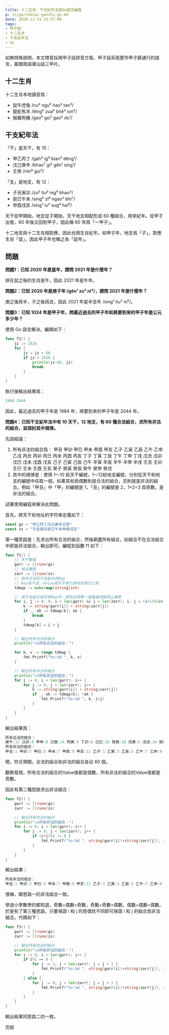 ```yaml
---
title: 十二生肖、干支紀年法與Go語言編程
p: it/go/zodiac-ganzhi-go.md
date: 2020-11-31 23:57:00
tags:
- 甲子話
- 十二生肖
- 干支紀年法
- Go
---
```


如無特殊說明，本文標音採用甲子話拼音方案。甲子話系陸豐市甲子鎮通行的語言，屬閩南語潮汕話三甲片。

## 十二生肖

十二生肖本地讀音爲：

- 鼠牛虎兔 /cu² ngu⁵ hao² tao³/
- 龍蛇馬羊 /lêng⁵ zua⁵ bhê² ion⁵/
- 猴雞狗豬 /gao⁵ goi¹ gao² du¹/

## 干支紀年法

「干」是天干，有 10：

- 甲乙丙丁 /gah⁴ ig⁴ bian² dêng¹/
- 戊己庚辛 /bhao⁷ gi² gên¹ sing¹/
- 壬癸 /rim⁶ gui³/

「支」是地支，有 12：

- 子丑寅卯 /zu² tiu² ing⁵ bhao²/
- 辰巳午未 /sing⁵ zi⁶ ngao² bhi⁷/
- 申酉戌亥 /sing¹ iu² sug⁴ hai⁶/

天干從甲開始，地支從子開始，天干地支相配形成 60 種組合，用來紀年。從甲子出發，60 年後又回到甲子，因此稱 60 年爲「一甲子」。

十二地支與十二生肖相對應，因此也用生肖紀年。如甲子年，地支爲「子」，對應生肖「鼠」，因此甲子年也稱之為「鼠年」。

## 問題

**問題1：已知 2020 年是鼠年，請問 2021 年是什麼年？**

排在鼠之後的生肖是牛，因此 2021 年是牛年。

**問題2：已知 2020 年是庚子年 /gên¹ zu² ni⁵/，請問 2021 年是什麼年？**

庚之後爲辛，子之後爲丑，因此 2021 年是辛丑年 /sing¹ tiu² ni⁵/。

**問題3：已知 1024 年是甲子年，問最近過去的甲子年和將要到來的甲子年是公元多少年？**

<!-- more -->

使用 Go 語言解決，編碼如下：

```go
func f1() {
	jz := 1024
	for {
		jz = jz + 60
		if jz > 2020 {
			println(jz-60, jz)
			break
		}
	}
}
```

執行後輸出結果爲：

```go
1984 2044
```

因此，最近過去的甲子年是 1984 年，將要到來的甲子年是 2044 年。

**問題4：已知干支紀年法中有 10 天干，12 地支，有 60 種合法組合，求所有非法的組合，並探討其中規律。**

先說結論：

1. 所有非法的組合爲：
甲丑 甲卯 甲巳 甲未 甲酉 甲亥 乙子 乙寅 乙辰 乙午 乙申 乙戌 丙丑 丙卯 丙巳 丙未 丙酉 丙亥 丁子 丁寅 丁辰 丁午 丁申 丁戌 戊丑 戊卯 戊巳 戊未 戊酉 戊亥 己子 己寅 己辰 己午 辛寅 辛辰 辛午 辛申 辛戌 壬丑 壬卯 壬巳 壬未 壬酉 壬亥 癸子 癸寅 癸辰 癸午 癸申 癸戌
2. 其中的規律是：使用 1～10 給天干編號，1～12給地支編號，分別從天干和地支的編號中任取一個，如果其和爲偶數則是合法的組合，否則就是非法的組合。例如「甲丑」中「甲」的編號是 1，「丑」的編號是 2，1+2=3 爲奇數，是非法的組合。

試著使用編程來解決此問題。

首先，將天干和地址的字符串定義如下：

```go
const gs = "甲乙丙丁戊己庚辛壬癸"
const zs = "子丑寅卯辰巳午未申酉戌亥"
```

第一種思路是：先求出所有合法的組合，然後窮盡所有組合，如組合不在合法組合中即是非法組合，輸出即可，編程到函數 f1 如下：

```go
func f1() {
	// 天干數組
	garr := []rune(gs)
	// 地支數組
	zarr := []rune(zs)
	// 保存合法的干支組合的Map
	// Key爲干支，Value爲天干索引與地支索引之和
	tdmap := make(map[string]int)

	// 將干支組合保存到Map中，直到出現第一個重複項就停止遍歷
	for i, j := 0, 0; i < len(garr) && j < len(zarr); i, j = (i+1)%len(garr), (j+1)%len(zarr) {
		k := string(garr[i]) + string(zarr[j])
		if _, ok := tdmap[k]; ok {
			break
		}
		tdmap[k] = i + j
	}

	// 輸出所有合法的組合
	println("\n所有合法的組合：")

	for k, v := range tdmap {
		fmt.Printf("%s:%d ", k, v)
	}

	// 輸出所有非法的組合
	println("\n所有非法的組合：")
	for i := 0; i < len(garr); i++ {
		for j := 0; j < len(zarr); j++ {
			k := string(garr[i]) + string(zarr[j])
			if _, ok := tdmap[k]; !ok {
				fmt.Printf("%s:%d ", k, i+j)
			}
		}
	}
}
```

輸出結果爲：

```go
所有合法的組合：
庚午:12 己卯:8 甲申:8 己酉:14 丙寅:4 丁卯:6 己巳:10 癸酉:18 戊寅:6 戊戌:14 癸巳:14 癸卯:12 甲辰:4 乙卯:4 辛巳:12 丙戌:12 壬辰:12 乙未:8 辛亥:18 戊午:10 丁巳:8 己未:12 辛 壬申:16 甲午:6 庚子:6 辛丑:8 庚戌:16 丙辰:6 戊辰:8 癸未:16 甲子:0 丙申:10 丁未:10 壬子:8 庚辰:10 甲戌:10 丁丑:4 壬午:14 丙子:2 庚寅:8 壬寅:10 戊申:12 甲寅:2 乙丑:2 辛未:14 丁亥:14 戊子:4 己亥:16 丙午:8 庚申:14 癸亥:20 丁酉:12 
所有非法的組合：
甲丑:1 甲卯:3 甲巳:5 甲未:7 甲酉:9 甲亥:11 乙子:1 乙寅:3 乙辰:5 乙午:7 乙申:9 乙戌:11 丙丑:3 丙卯:5 丙巳:7 丙未:9 丙酉:11 丙亥:13 丁子:3 丁寅:5 丁辰:7 丁午:9 丁申:11 丁 己辰:9 己午:11 己申:13 己戌:15 庚丑:7 庚卯:9 庚巳:11 庚未:13 庚酉:15 庚亥:17 辛子:7 辛寅:9 辛辰:11 辛午:13 辛申:15 辛戌:17 壬丑:9 壬卯:11 壬巳:13 壬未:15 壬酉:17 壬亥:19 癸子:9 癸寅:11 癸辰:13 癸午:15 癸申:17 癸戌:19 
```

嗯，符合預期，合法的組合和非法的組合各佔 60 個。

觀察發現，所有合法的組合的Value值都是偶數，所有非法的組合的Value值都是奇數。

因此有第二種思路求出非法組合：

```go
func f2() {
	garr := []rune(gs)
	zarr := []rune(zs)

	// 輸出所有非法的組合
	println("\n所有非法的組合：")
	for i := 0; i < len(garr); i++ {
		for j := 0; j < len(zarr); j++ {
			if (i+j)%2 != 0 {
				fmt.Printf("%s:%d ", string(garr[i])+string(zarr[j]), i+j)
			}
		}
	}
}
```

輸出結果：

```go
所有非法的組合：
甲丑:1 甲卯:3 甲巳:5 甲未:7 甲酉:9 甲亥:11 乙子:1 乙寅:3 乙辰:5 乙午:7 乙申:9 乙戌:11 丙丑:3 丙卯:5 丙巳:7 丙未:9 丙酉:11 丙亥:13 丁子:3 丁寅:5 丁辰:7 丁午:9 丁申:11 丁 己辰:9 己午:11 己申:13 己戌:15 庚丑:7 庚卯:9 庚巳:11 庚未:13 庚酉:15 庚亥:17 辛子:7 辛寅:9 辛辰:11 辛午:13 辛申:15 辛戌:17 壬丑:9 壬卯:11 壬巳:13 壬未:15 壬酉:17 壬亥:19 癸子:9 癸寅:11 癸辰:13 癸午:15 癸申:17 癸戌:19
```

很棒，跟思路一的非法組合一致。

學過小學數學的都知道，奇數+偶數=奇數，奇數+奇數=偶數，偶數+偶數=偶數。於是有了第三種思路，只要保證 i 和 j 的奇偶性不同即可保證 i 和 j 的組合爲非法組合。代碼如下：

```go
func f3() {
	garr := []rune(gs)
	zarr := []rune(zs)

	// 輸出所有非法的組合
	println("\n所有非法的組合：")
	for i := 0; i < len(garr); i++ {
		if i%2 == 0 {
			for j := 1; j < len(zarr); j = j + 2 {
				fmt.Printf("%s:%d ", string(garr[i])+string(zarr[j]), i+j)
			}
		} else {
			for j := 0; j < len(zarr); j = j + 2 {
				fmt.Printf("%s:%d ", string(garr[i])+string(zarr[j]), i+j)
			}
		}
	}
}
```

輸出結果同思路二的一致。

完結